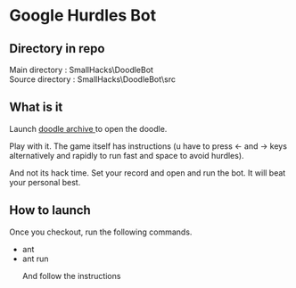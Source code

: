 <h1> Google Hurdles Bot </h1>

<h2> Directory in repo </h2>

Main directory   :  SmallHacks\DoodleBot <br>
Source directory :  SmallHacks\DoodleBot\src

<h2> What is it </h2>

Launch <a href='http://www.google.com/doodles/hurdles-2012'> doodle archive </a> to open the doodle.
<p>
Play with it. The game itself has instructions (u have to press <- and -> keys alternatively and rapidly to run fast and space to avoid hurdles).

And not its hack time. Set your record and open and run the bot. It will beat your personal best.

<h2> How to launch </h2>

Once you checkout, run the following commands.

<ul>
<li> ant
<li> ant run
</li>

And follow the instructions
